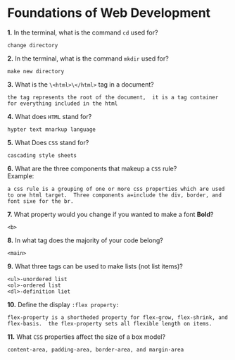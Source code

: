 # Foundations of Web Development

**1.** In the terminal, what is the command `cd` used for?
<!-- enter you answer in the space below -->
```
change directory 

```

**2.** In the terminal, what is the command `mkdir` used for?
<!-- enter you answer in the space below -->
```
make new directory

```

**3.** What is the `\<html>\</html>` tag in a document?
<!-- enter you answer in the space below -->
```
the tag represents the root of the document,  it is a tag container for everything included in the html
```

**4.** What does `HTML` stand for?
<!-- enter you answer in the space below -->
```
hypter text mnarkup language 

```

**5.** What Does `CSS` stand for?
<!-- enter you answer in the space below -->
```
cascading style sheets
```

**6.** What are the three components that makeup a `CSS` rule? <br> Example:
<!-- enter you answer in the space below -->
```
a css rule is a grouping of one or more css properties which are used to one html target.  Three components a=include the div, border, and font sixe for the br.
```

**7.** What property would you change if you wanted to make a font **Bold**?
<!-- enter you answer in the space below -->
```
<b>
```

**8.** In what tag does the majority of your code belong?
<!-- enter you answer in the space below -->
```
<main>
```

**9.** What three tags can be used to make lists (not list items)?
<!-- enter you answer in the space below -->
```
<ul>-unordered list
<ol>-ordered list
<dl>-definition liet

```

**10.** Define the display `:flex property:`
<!-- enter you answer in the space below -->
```
flex-property is a shortheded property for flex-grow, flex-shrink, and flex-basis.  the flex-property sets all flexible length on items.

```

**11.** What `CSS` properties affect the size of a box model?
<!-- enter you answer in the space below -->
```
content-area, padding-area, border-area, and margin-area
```